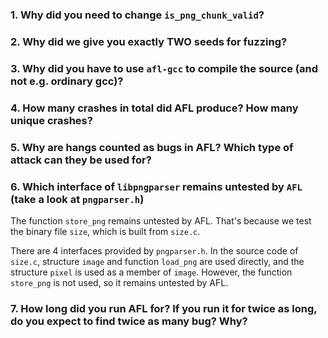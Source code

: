 ### 1. Why did you need to change `is_png_chunk_valid`?



### 2. Why did we give you exactly TWO seeds for fuzzing?



### 3. Why did you have to use `afl-gcc` to compile the source (and not e.g. ordinary gcc)?



### 4. How many crashes in total did AFL produce? How many unique crashes?



### 5. Why are hangs counted as bugs in AFL? Which type of attack can they be used for?





### 6. Which interface of `libpngparser` remains untested by `AFL` (take a look at `pngparser.h`)

The function `store_png` remains untested by AFL. That's because we test the binary file `size`, which is built from `size.c`.

There are 4 interfaces provided by `pngparser.h`. In the source code of `size.c`, structure `image` and function `load_png` are used directly, and the structure `pixel` is used as a member of `image`. However, the function `store_png` is not used, so it remains untested by AFL.



### 7. How long did you run AFL for? If you run it for twice as long, do you expect to find twice as many bug? Why?





